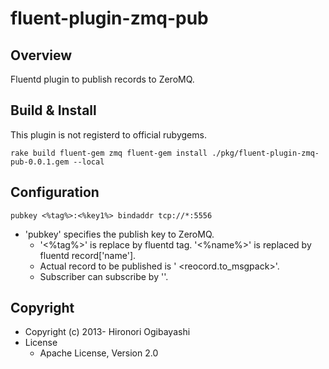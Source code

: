 # fluent-plugin-zmq-pub

## Overview

Fluentd plugin to publish records to ZeroMQ.

## Build & Install

This plugin is not registerd to official rubygems. 

`rake build
fluent-gem zmq
fluent-gem install ./pkg/fluent-plugin-zmq-pub-0.0.1.gem --local
`

## Configuration

`pubkey <%tag%>:<%key1%>
bindaddr tcp://*:5556
`

* 'pubkey' specifies the publish key to ZeroMQ. 
  * '<%tag%>' is replace by fluentd tag. '<%name%>' is replaced by fluentd record['name']. 
  * Actual record to be published is '<pubkey> <reocord.to_msgpack>'.
  * Subscriber can subscribe by '<pubkey>'.

## Copyright

* Copyright (c) 2013- Hironori Ogibayashi
* License
  * Apache License, Version 2.0
